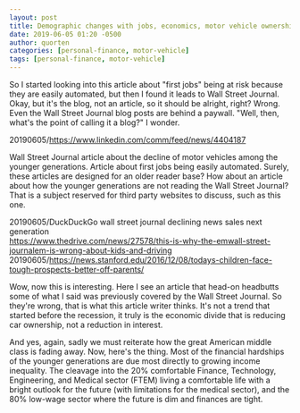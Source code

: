 ```yaml
---
layout: post
title: Demographic changes with jobs, economics, motor vehicle ownership
date: 2019-06-05 01:20 -0500
author: quorten
categories: [personal-finance, motor-vehicle]
tags: [personal-finance, motor-vehicle]
---
```


So I started looking into this article about "first jobs" being at
risk because they are easily automated, but then I found it leads to
Wall Street Journal.  Okay, but it's the blog, not an article, so it
should be alright, right?  Wrong.  Even the Wall Street Journal blog
posts are behind a paywall.  "Well, then, what's the point of calling
it a blog?" I wonder.

20190605/https://www.linkedin.com/comm/feed/news/4404187

Wall Street Journal article about the decline of motor vehicles among
the younger generations.  Article about first jobs being easily
automated.  Surely, these articles are designed for an older reader
base?  How about an article about how the younger generations are not
reading the Wall Street Journal?  That is a subject reserved for third
party websites to discuss, such as this one.

20190605/DuckDuckGo wall street journal declining news sales next generation  
https://www.thedrive.com/news/27578/this-is-why-the-emwall-street-journalem-is-wrong-about-kids-and-driving  
20190605/https://news.stanford.edu/2016/12/08/todays-children-face-tough-prospects-better-off-parents/

Wow, now this is interesting.  Here I see an article that head-on
headbutts some of what I said was previously covered by the Wall
Street Journal.  So they're wrong, that is what this article writer
thinks.  It's not a trend that started before the recession, it truly
is the economic divide that is reducing car ownership, not a reduction
in interest.

And yes, again, sadly we must reiterate how the great American middle
class is fading away.  Now, here's the thing.  Most of the financial
hardships of the younger generations are due most directly to growing
income inequality.  The cleavage into the 20% comfortable Finance,
Technology, Engineering, and Medical sector (FTEM) living a
comfortable life with a bright outlook for the future (with
limitations for the medical sector), and the 80% low-wage sector where
the future is dim and finances are tight.
